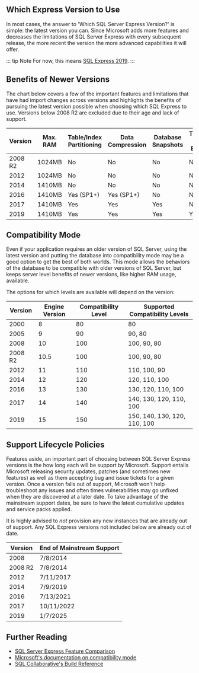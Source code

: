 
## Which Express Version to Use

In most cases, the answer to 'Which SQL Server Express Version?' is simple: the latest version you can. Since Microsoft adds
more features and decreases the limitations of SQL Server Express with every subsequent release,
the more recent the version the more advanced capabilities it will offer.

::: tip Note
For now, this means [SQL Express 2019][express2019].
:::

## Benefits of Newer Versions

The chart below covers a few of the important features and limitations that
have had import changes across versions and highlights the benefits of
pursuing the latest version possible when choosing which SQL Express to use. Versions below
2008 R2 are excluded due to their age and lack of support.

| Version | Max. RAM | Table/Index Partitioning | Data Compression | Database Snapshots | Transparent Data Encryption | UTF-8 | Polybase Compute Node |
| ------- | -------- | ------------------------ | ---------------- | ------------------ | --------------------------- | ----- | --------------------- |
| 2008 R2 | 1024MB   | No                       | No               | No                 | No                          | No    | No                    |
| 2012    | 1024MB   | No                       | No               | No                 | No                          | No    | No                    |
| 2014    | 1410MB   | No                       | No               | No                 | No                          | No    | No                    |
| 2016    | 1410MB   | Yes (SP1+)               | Yes (SP1+)       | No                 | No                          | No    | No                    |
| 2017    | 1410MB   | Yes                      | Yes              | Yes                | No                          | No    | No                    |
| 2019    | 1410MB   | Yes                      | Yes              | Yes                | Yes                         | Yes   | Yes                   |

## Compatibility Mode

Even if your application requires an older version of SQL Server, using the latest version
and putting the database into compatibility mode may be a good option to get the
best of both worlds. This mode allows the behaviors of the database to
be compatible with older versions of SQL Server, but keeps server level benefits of newer versions,
like higher RAM usage, available.

The options for which levels are available will depend on the version:

| Version | Engine Version | Compatibility Level | Supported Compatibility Levels |
| ------- | -------------- | ------------------- | ------------------------------ |
| 2000    | 8              | 80                  | 80
| 2005    | 9              | 90                  | 90, 80
| 2008    | 10             | 100                 | 100, 90, 80
| 2008 R2 | 10.5           | 100                 | 100, 90, 80
| 2012    | 11             | 110                 | 110, 100, 90
| 2014    | 12             | 120                 | 120, 110, 100
| 2016    | 13             | 130                 | 130, 120, 110, 100
| 2017    | 14             | 140                 | 140, 130, 120, 110, 100
| 2019    | 15             | 150                 | 150, 140, 130, 120, 110, 100

## Support Lifecycle Policies

Features aside, an important part of choosing between SQL Server Express versions
is the how long each will be support by Microsoft. Support entails Microsoft releasing
security updates, patches (and sometimes new features) as well as them
accepting bug and issue tickets for a given version. Once a version falls out of support,
Microsoft won't help troubleshoot any issues and often times vulnerabilities may
go unfixed when they are discovered at a later date. To take advantage of the mainstream support
dates, be sure to have the latest cumulative updates and service packs applied.

It is highly advised to *not* provision any new instances that are already out of support. Any SQL Express versions not included below are already out of date.

| Version | End of Mainstream Support |
| ------- | ------------------------- |
| 2008    | 7/8/2014                  |
| 2008 R2 | 7/8/2014                  |
| 2012    | 7/11/2017                 |
| 2014    | 7/9/2019                  |
| 2016    | 7/13/2021                 |
| 2017    | 10/11/2022                |
| 2019    | 1/7/2025                  |

## Further Reading

* [SQL Server Express Feature Comparison][feature-comparison]
* [Microsoft's documentation on compatibility mode][compat]
* [SQL Collaborative's Build Reference][sqlcollab]

[compat]: https://docs.microsoft.com/en-us/sql/t-sql/statements/alter-database-transact-sql-compatibility-level
[express2019]: https://cloudblogs.microsoft.com/sqlserver/2019/11/04/sql-server-2019-is-now-generally-available/
[feature-comparison]: /sql-server-express-feature-comparison.html
[sqlcollab]: https://sqlcollaborative.github.io/builds

<br/>
<br/>
